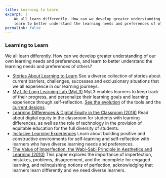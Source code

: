 ```yaml
---
title: Learning to Learn
excerpt: |
    We all learn differently. How can we develop greater understanding of our own learning needs and preferences, and
    learn to better understand the learning needs and preferences of others?
permalink: false
---
```


### Learning to Learn

We all learn differently. How can we develop greater understanding of our own learning needs and preferences, and learn
to better understand the learning needs and preferences of others?

* [Stories About Learning to Learn](https://stories.floeproject.org/storyBrowse.html)
  See a diverse collection of stories about current barriers, challenges, successes and exclusionary situations that we
  all experience in our learning journeys.
* [My Life Long Learning Lab (MyL3)](https://wiki.fluidproject.org/display/fluid/%28Floe%29+Preference+Exploration+and+Self-Assessment)
  MyL3 enables learners to keep track of their progress, and personalize their learning goals and learning experience
  through self-reflection. [See the evolution](https://docs.google.com/document/d/1oIqIgJ3H7R_sj7ybrUYq-QZj0Zs-kU3wjUa_rNrHVZM/edit)
  of the tools and the [current designs](https://files.inclusivedesign.ca/s/Irsq4w24gFgEGqF#pdfviewer).
* [Learning Differences &amp; Digital Equity in the Classroom (2018)](http://openresearch.ocadu.ca/id/eprint/2152/1/Treviranus_LearningDifferencesinClassroom_2018.pdf)
  Read about digital equity in the classroom for students with learning differences, as well as the role of technology
  in the provision of equitable education for the full diversity of students.
* [Inclusive Learning Experiences](https://handbook.floeproject.org/CreatingInclusiveLearningExperiences.html)
  Learn about building positive and constructive environments for self-learning and self-reflection with learners who
  have diverse learning needs and preferences.
* [The Value of Imperfection: the Wabi-Sabi Principle in Aesthetics and Learning (2010)](http://openresearch.ocadu.ca/id/eprint/1202/1/Treviranus_Value_2010.pdf)
  This paper explores the importance of imperfection, mistakes, problems, disagreement, and the incomplete for engaged
  learning, and relinquishing notions of perfection, acknowledging that learners learn differently and we need diverse
  learners.
